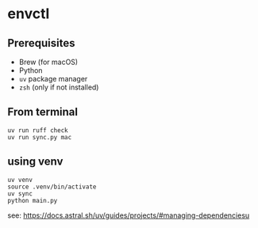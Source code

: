 # envctl

## Prerequisites 

- Brew (for macOS)
- Python
- `uv` package manager
- `zsh` (only if not installed)

## From terminal

```
uv run ruff check
uv run sync.py mac
```

## using venv

```
uv venv
source .venv/bin/activate
uv sync
python main.py
```

see: https://docs.astral.sh/uv/guides/projects/#managing-dependenciesu
